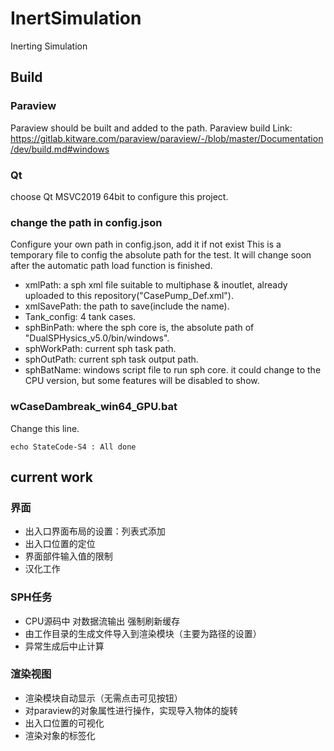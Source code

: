 ﻿# InertSimulation
Inerting Simulation

## Build
### Paraview
Paraview should be built and added to the path.
Paraview build Link: https://gitlab.kitware.com/paraview/paraview/-/blob/master/Documentation/dev/build.md#windows

### Qt
choose Qt MSVC2019 64bit to configure this project.

### change the path in config.json
Configure your own path in config.json, add it if not exist
This is a temporary file to config the absolute path for the test. It will change soon after the automatic path load function is finished.
* xmlPath: a sph xml file suitable to multiphase & inoutlet, already uploaded to this repository("CasePump_Def.xml").
* xmlSavePath: the path to save(include the name).
* Tank_config: 4 tank cases.
* sphBinPath: where the sph core is, the absolute path of "DualSPHysics_v5.0/bin/windows".
* sphWorkPath: current sph task path.
* sphOutPath: current sph task output path.
* sphBatName: windows script file to run sph core. it could change to the CPU version, but some features will be disabled to show.

### wCaseDambreak_win64_GPU.bat
Change this line.
```
echo StateCode-S4 : All done
```


## current work
### 界面
* 出入口界面布局的设置：列表式添加
* 出入口位置的定位
* 界面部件输入值的限制
* 汉化工作
### SPH任务
* CPU源码中 对数据流输出 强制刷新缓存
* 由工作目录的生成文件导入到渲染模块（主要为路径的设置）
* 异常生成后中止计算 
### 渲染视图
* 渲染模块自动显示（无需点击可见按钮）
* 对paraview的对象属性进行操作，实现导入物体的旋转
* 出入口位置的可视化
* 渲染对象的标签化

